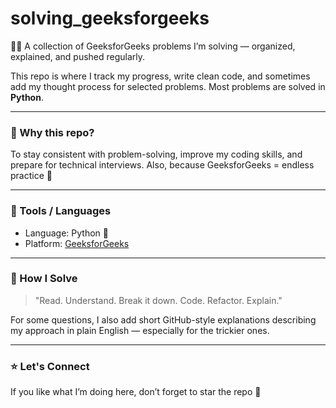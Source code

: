 # solving_geeksforgeeks

👩‍💻 A collection of GeeksforGeeks problems I’m solving — organized, explained, and pushed regularly.

This repo is where I track my progress, write clean code, and sometimes add my thought process for selected problems. Most problems are solved in **Python**.

---

### 🧠 Why this repo?
To stay consistent with problem-solving, improve my coding skills, and prepare for technical interviews. Also, because GeeksforGeeks = endless practice 💪

---

### 🔧 Tools / Languages

- Language: Python 🐍
- Platform: [GeeksforGeeks](https://www.geeksforgeeks.org/)

---

### 🚀 How I Solve

> "Read. Understand. Break it down. Code. Refactor. Explain."

For some questions, I also add short GitHub-style explanations describing my approach in plain English — especially for the trickier ones.

---

### ⭐ Let's Connect

If you like what I’m doing here, don’t forget to star the repo 🌟



